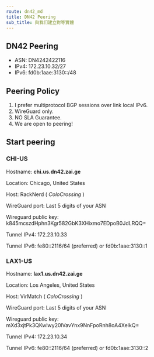 ```yaml
---
route: dn42_md
title: DN42 Peering
sub_title: 與我们建立對等實體
---
```


## DN42 Peering

- ASN: DN4242422116
- IPv4: 172.23.10.32/27
- IPv6: fd0b:1aae:3130::/48

## Peering Policy

1. I prefer multiprotocol BGP sessions over link local IPv6.
2. WireGuard only.
3. NO SLA Guarantee.
4. We are open to peering!

## Start peering

### CHI-US

Hostname: **chi.us.dn42.zai.ge**

Location: Chicago, United States

Host: RackNerd ( _ColoCrossing_ )

WireGuard port: Last 5 digits of your ASN

Wireguard public key: k845mcszdHphn3Kgr582GbK3XHixmo7EDpoB0JdLRQQ=

Tunnel IPv4: 172.23.10.33

Tunnel IPv6: fe80::2116/64 (preferred) or fd0b:1aae:3130::1

### LAX1-US

Hostname: **lax1.us.dn42.zai.ge**

Location: Los Angeles, United States

Host: VirMatch ( _ColoCrossing_ )

WireGuard port: Last 5 digits of your ASN

Wireguard public key: mXd3xjtPk3QKwlwy20lVavYnx9NnFpoRnh8oA4XeIkQ=

Tunnel IPv4: 172.23.10.34

Tunnel IPv6: fe80::2116/64 (preferred) or fd0b:1aae:3130::2
